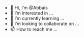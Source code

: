 - 👋 Hi, I’m @Abbais
- 👀 I’m interested in ...
- 🌱 I’m currently learning ...
- 💞️ I’m looking to collaborate on ...
- 📫 How to reach me ...

<!---
Abbais/Abbais is a ✨ special ✨ repository because its `README.md` (this file) appears on your GitHub profile.
You can click the Preview link to take a look at your changes.
--->
